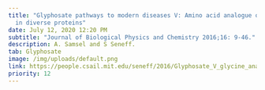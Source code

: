 ```yaml
---
title: "Glyphosate pathways to modern diseases V: Amino acid analogue of glycine
  in diverse proteins"
date: July 12, 2020 12:20 PM
subtitle: "Journal of Biological Physics and Chemistry 2016;16: 9-46."
description: A. Samsel and S Seneff.
tab: Glyphosate
image: /img/uploads/default.png
link: https://people.csail.mit.edu/seneff/2016/Glyphosate_V_glycine_analogue_2016.pdf
priority: 12
---
```

